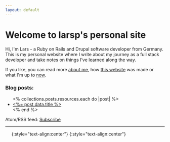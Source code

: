 ```yaml
---
layout: default
---
```


# Welcome to larsp's personal site

Hi, I'm Lars - a Ruby on Rails and Drupal software developer from Germany. This is my personal website where I write about my journey as a full stack developer and take notes on things I’ve learned along the way.

If you like, you can read more [about me](/about/), how [this website](/webtech/bridgetown/) was made or what I'm up to [now](/now/).

### Blog posts:

<ul>
  <% collections.posts.resources.each do |post| %>
    <li>
      <a href="<%= post.relative_url %>"><%= post.data.title %></a>
    </li>
  <% end %>
</ul>

<i data-feather="rss" style="vertical-align: text-bottom;"></i> Atom/RSS feed: <a href="https://larsp.dev/feed.xml">
 Subscribe</a>

----

<a rel="me" href="https://ruby.social/@lape"><i data-feather="message-circle"></i></a>&nbsp;&nbsp;<a href="mailto:hello@larsp.dev"><i data-feather="mail"></i></a>&nbsp;&nbsp;<a href="https://github.com/lape"><i data-feather="github"></i></a>
{:style="text-align:center"}
{:style="text-align:center"}
